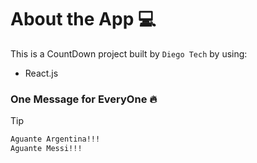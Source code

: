 # About the App 💻

This is a CountDown project built by `Diego Tech` by using:

- React.js

### One Message for EveryOne 🔥

> [!TIP]
> ```bash
> Aguante Argentina!!!
> Aguante Messi!!!
> ```